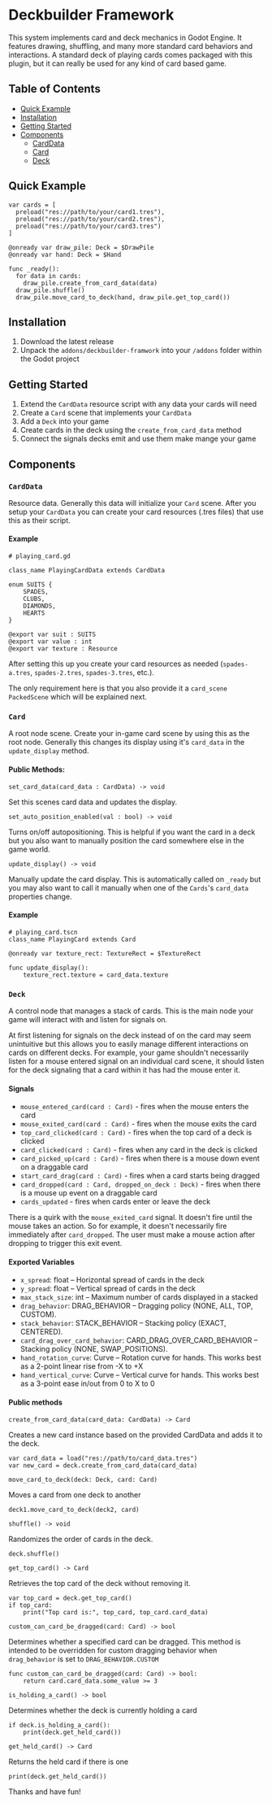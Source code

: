 # Deckbuilder Framework

This system implements card and deck mechanics in Godot Engine. It features drawing, shuffling, and many more standard card behaviors and interactions. A standard deck of playing cards comes packaged with this plugin, but it can really be used for any kind of card based game.

## Table of Contents
- [Quick Example](#quick-example)
- [Installation](#instalation)
- [Getting Started](#getting-started)
- [Components](#components)
  - [CardData](#card-data)
  - [Card](#card)
  - [Deck](#deck)


<a href="#quick-example"></a>
## Quick Example
```
var cards = [
  preload("res://path/to/your/card1.tres"),
  preload("res://path/to/your/card2.tres"),
  preload("res://path/to/your/card3.tres")
]

@onready var draw_pile: Deck = $DrawPile
@onready var hand: Deck = $Hand

func _ready():
  for data in cards:
	draw_pile.create_from_card_data(data)
  draw_pile.shuffle()
  draw_pile.move_card_to_deck(hand, draw_pile.get_top_card())

```

<a href="#installation"></a>
## Installation
1. Download the latest release
2. Unpack the `addons/deckbuilder-framwork` into your `/addons` folder within the Godot project

<a href="#getting-started"></a>
## Getting Started
1. Extend the `CardData` resource script with any data your cards will need
2. Create a `Card` scene that implements your `CardData`
3. Add a `Deck` into your game
4. Create cards in the deck using the `create_from_card_data` method
5. Connect the signals decks emit and use them make mange your game

<a href="#computed"></a>
## Components

<a href="#card-data"></a>
### `CardData`
Resource data. Generally this data will initialize your `Card` scene. After you setup your `CardData` you can create your card resources (.tres files) that use this as their script.

#### Example
```
# playing_card.gd

class_name PlayingCardData extends CardData

enum SUITS {
	SPADES,
	CLUBS,
	DIAMONDS,
	HEARTS
}

@export var suit : SUITS
@export var value : int
@export var texture : Resource
```

After setting this up you create your card resources as needed (`spades-a.tres`, `spades-2.tres`, `spades-3.tres`, etc.).

The only requirement here is that you also provide it a `card_scene` `PackedScene` which will be explained next.

<a href="#card"></a>
### `Card`
A root node scene. Create your in-game card scene by using this as the root node. Generally this changes its display using it's `card_data` in the `update_display` method.

#### Public Methods:

`set_card_data(card_data : CardData) -> void` 

Set this scenes card data and updates the display.

`set_auto_position_enabled(val : bool) -> void` 

Turns on/off autopositioning. This is helpful if you want the card in a deck but you also want to manually position the card somewhere else in the game world.

`update_display() -> void`

Manually update the card display. This is automatically called on `_ready` but you may also want to call it manually when one of the `Cards`'s `card_data` properties change.

#### Example
```
# playing_card.tscn
class_name PlayingCard extends Card

@onready var texture_rect: TextureRect = $TextureRect

func update_display():
	texture_rect.texture = card_data.texture

```

<a id="deck"></a>
### `Deck`
A control node that manages a stack of cards. This is the main node your game will interact with and listen for signals on. 

At first listening for signals on the deck instead of on the card may seem unintuitive but this allows you to easily manage different interactions on cards on different decks. For example, your game shouldn't necessarily listen for a mouse entered signal on an individual card scene, it should listen for the deck signaling that a card within it has had the mouse enter it. 

#### Signals
- `mouse_entered_card(card : Card)` - fires when the mouse enters the card
- `mouse_exited_card(card : Card)` - fires when the mouse exits the card
- `top_card_clicked(card : Card)` - fires when the top card of a deck is clicked
- `card_clicked(card : Card)` - fires when any card in the deck is clicked
- `card_picked_up(card : Card)` - fires when there is a mouse down event on a draggable card
- `start_card_drag(card : Card)` - fires when a card starts being dragged
- `card_dropped(card : Card, dropped_on_deck : Deck)`  - fires when there is a mouse up event on a draggable card
- `cards_updated` - fires when cards enter or leave the deck

There is a quirk with the `mouse_exited_card` signal. It doesn't fire until the mouse takes an action. So for example, it doesn't necessarily fire immediately after `card_dropped`. The user must make a mouse action after dropping to trigger this exit event.

#### Exported Variables
- `x_spread`: float – Horizontal spread of cards in the deck
- `y_spread`: float – Vertical spread of cards in the deck
- `max_stack_size`: int – Maximum number of cards displayed in a stacked
- `drag_behavior`: DRAG_BEHAVIOR – Dragging policy (NONE, ALL, TOP, CUSTOM).
- `stack_behavior`: STACK_BEHAVIOR – Stacking policy (EXACT, CENTERED).
- `card_drag_over_card_behavior`: CARD_DRAG_OVER_CARD_BEHAVIOR – Stacking policy (NONE, SWAP_POSITIONS).
- `hand_rotation_curve`: Curve – Rotation curve for hands. This works best as a 2-point linear rise from -X to +X
- `hand_vertical_curve`: Curve – Vertical curve for hands. This works best as a 3-point ease in/out from 0 to X to 0

#### Public methods

`create_from_card_data(card_data: CardData) -> Card`

Creates a new card instance based on the provided CardData and adds it to the deck.

```
var card_data = load("res://path/to/card_data.tres")
var new_card = deck.create_from_card_data(card_data)
```

`move_card_to_deck(deck: Deck, card: Card)`

Moves a card from one deck to another

```
deck1.move_card_to_deck(deck2, card)
```

`shuffle() -> void`

Randomizes the order of cards in the deck.

```
deck.shuffle()
```

`get_top_card() -> Card`

Retrieves the top card of the deck without removing it.

```
var top_card = deck.get_top_card()
if top_card:
	print("Top card is:", top_card, top_card.card_data)
```

`custom_can_card_be_dragged(card: Card) -> bool`

Determines whether a specified card can be dragged. This method is intended to be overridden for custom dragging behavior when `drag_behavior` is set to `DRAG_BEHAVIOR.CUSTOM`

```
func custom_can_card_be_dragged(card: Card) -> bool:
	return card.card_data.some_value >= 3
```

`is_holding_a_card() -> bool`

Determines whether the deck is currently holding a card

```
if deck.is_holding_a_card():
	print(deck.get_held_card())
```

`get_held_card() -> Card`

Returns the held card if there is one

```
print(deck.get_held_card())
```

Thanks and have fun!
